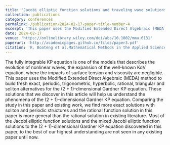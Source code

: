 ```yaml
---
title: "Jacobi elliptic function solutions and traveling wave solutions of the (2+ 1)‐dimensional Gardner‐KP equation"
collection: publications
category: conferences
permalink: /publication/2024-02-17-paper-title-number-4
excerpt: 'This paper uses the Modified Extended Direct Algebraic (MEDA) method to build fresh exact, periodic, trigonometric, hyperbolic, rational, triangular and soliton alternatives for the (2 + 1)‐dimensional Gardner KP equation. '
date: 2024-02-17
venue: 'https://onlinelibrary.wiley.com/doi/abs/10.1002/mma.6131'
paperurl: 'http://academicpages.github.io/files/paper3.pdf'
citation: 'K. Boateng et al.Mathematical Methods in the Applied Sciences (2020).'
---
```


The fully integrable KP equation is one of the models that describes the evolution of nonlinear waves, the expansion of the well-known KdV equation, where the impacts of surface tension and viscosity are negligible. This paper uses the Modified Extended Direct Algebraic (MEDA) method to build fresh exact, periodic, trigonometric, hyperbolic, rational, triangular and soliton alternatives for the (2 + 1)-dimensional Gardner KP equation. These solutions that we discover in this article will help us understand the phenomena of the (2 + 1)-dimensional Gardner KP equation. Comparing the study in this paper and existing work, we find more exact solutions with soliton and periodic structures and the rational function solution in this paper is more general than the rational solution in existing literature. Most of the Jacobi elliptic function solutions and the mixed Jacobi elliptic function solutions to the (2 + 1)-dimensional Gardner KP equation discovered in this paper, to the best of our highest understanding are not seen in any existing paper until now.
